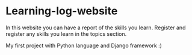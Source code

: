 # Learning-log-website
In this website you can have a report of the skills you learn.
Register and register any skills you learn in the topics section.

My first project with Python language and Django framework :)
